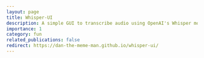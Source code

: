 ```yaml
---
layout: page
title: Whisper-UI
description: A simple GUI to transcribe audio using OpenAI's Whisper models.
importance: 1
category: fun
related_publications: false
redirect: https://dan-the-meme-man.github.io/whisper-ui/
---
```

